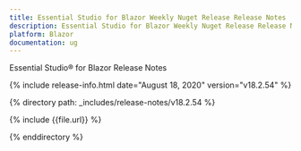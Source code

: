```yaml
---
title: Essential Studio for Blazor Weekly Nuget Release Release Notes  
description: Essential Studio for Blazor Weekly Nuget Release Release Notes  
platform: Blazor
documentation: ug
---
```


Essential Studio&reg; for Blazor  Release Notes  

{% include release-info.html date="August 18, 2020"  version="v18.2.54" %} 

{% directory path: _includes/release-notes/v18.2.54 %}

{% include {{file.url}} %}

{% enddirectory %}

